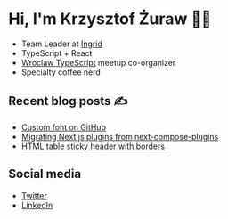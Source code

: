 # Hi, I'm Krzysztof Żuraw 👋🏻

- Team Leader at [Ingrid](https://www.ingrid.com/)
- TypeScript + React
- [Wroclaw TypeScript](https://www.meetup.com/WrocTypeScript/) meetup co-organizer
- Specialty coffee nerd

## Recent blog posts ✍️

<!-- FEED-START -->
- [Custom font on GitHub](https://krzysztofzuraw.com/blog/2022/custom-font-on-github/)
- [Migrating Next.js plugins from next-compose-plugins](https://krzysztofzuraw.com/blog/2022/migrating-next-js-plugins-from-next-compose-plugins/)
- [HTML table sticky header with borders](https://krzysztofzuraw.com/blog/2022/html-table-sticky-header-with-borders/)
<!-- FEED-END -->

## Social media

- [Twitter](https://twitter.com/krzysztof_zuraw)
- [LinkedIn](https://pl.linkedin.com/in/krzysztofzuraw)